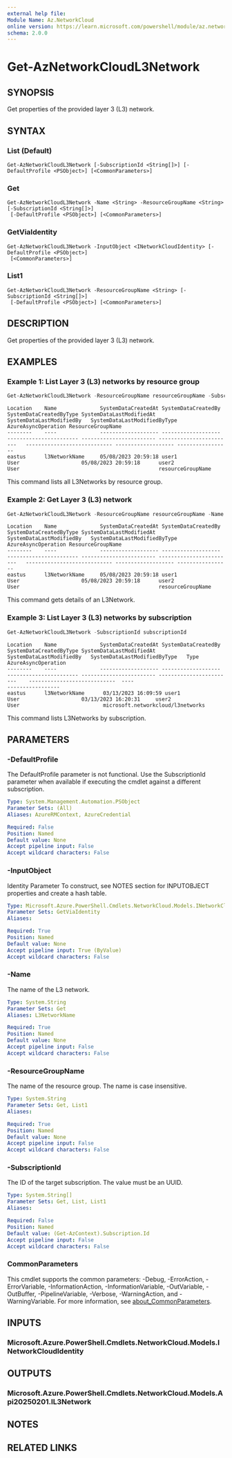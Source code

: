 ```yaml
---
external help file:
Module Name: Az.NetworkCloud
online version: https://learn.microsoft.com/powershell/module/az.networkcloud/get-aznetworkcloudl3network
schema: 2.0.0
---
```


# Get-AzNetworkCloudL3Network

## SYNOPSIS
Get properties of the provided layer 3 (L3) network.

## SYNTAX

### List (Default)
```
Get-AzNetworkCloudL3Network [-SubscriptionId <String[]>] [-DefaultProfile <PSObject>] [<CommonParameters>]
```

### Get
```
Get-AzNetworkCloudL3Network -Name <String> -ResourceGroupName <String> [-SubscriptionId <String[]>]
 [-DefaultProfile <PSObject>] [<CommonParameters>]
```

### GetViaIdentity
```
Get-AzNetworkCloudL3Network -InputObject <INetworkCloudIdentity> [-DefaultProfile <PSObject>]
 [<CommonParameters>]
```

### List1
```
Get-AzNetworkCloudL3Network -ResourceGroupName <String> [-SubscriptionId <String[]>]
 [-DefaultProfile <PSObject>] [<CommonParameters>]
```

## DESCRIPTION
Get properties of the provided layer 3 (L3) network.

## EXAMPLES

### Example 1: List Layer 3 (L3) networks by resource group
```powershell
Get-AzNetworkCloudL3Network -ResourceGroupName resourceGroupName -SubscriptionId subscriptionId
```

```output
Location    Name              SystemDataCreatedAt SystemDataCreatedBy   SystemDataCreatedByType SystemDataLastModifiedAt SystemDataLastModifiedBy   SystemDataLastModifiedByType AzureAsyncOperation ResourceGroupName
--------    ----              ------------------- -------------------   ----------------------- ------------------------ ------------------------   ---------------------------- ------------------- -----------------
eastus      l3NetworkName     05/08/2023 20:59:18 user1                 User                    05/08/2023 20:59:18      user2                      User                                             resourceGroupName
```

This command lists all L3Networks by resource group.

### Example 2: Get Layer 3 (L3) network
```powershell
Get-AzNetworkCloudL3Network -ResourceGroupName resourceGroupName -Name l3NetworkName -SubscriptionId subscriptionId
```

```output
Location    Name              SystemDataCreatedAt SystemDataCreatedBy   SystemDataCreatedByType SystemDataLastModifiedAt SystemDataLastModifiedBy   SystemDataLastModifiedByType AzureAsyncOperation ResourceGroupName
--------    ----              ------------------- -------------------   ----------------------- ------------------------ ------------------------   ---------------------------- ------------------- -----------------
eastus      l3NetworkName     05/08/2023 20:59:18 user1                 User                    05/08/2023 20:59:18      user2                      User                                             resourceGroupName
```

This command gets details of an L3Network.

### Example 3: List Layer 3 (L3) networks by subscription
```powershell
Get-AzNetworkCloudL3Network -SubscriptionId subscriptionId
```

```output
Location    Name              SystemDataCreatedAt SystemDataCreatedBy  SystemDataCreatedByType SystemDataLastModifiedAt SystemDataLastModifiedBy   SystemDataLastModifiedByType   Type                              AzureAsyncOperation
--------    ----              ------------------- -------------------  ----------------------- ------------------------ ------------------------    ----------------------------  ----                              -----------------
eastus      l3NetworkName      03/13/2023 16:09:59 user1               User                    03/13/2023 16:20:31     user2                       User                           microsoft.networkcloud/l3networks
```

This command lists L3Networks by subscription.

## PARAMETERS

### -DefaultProfile
The DefaultProfile parameter is not functional.
Use the SubscriptionId parameter when available if executing the cmdlet against a different subscription.

```yaml
Type: System.Management.Automation.PSObject
Parameter Sets: (All)
Aliases: AzureRMContext, AzureCredential

Required: False
Position: Named
Default value: None
Accept pipeline input: False
Accept wildcard characters: False
```

### -InputObject
Identity Parameter
To construct, see NOTES section for INPUTOBJECT properties and create a hash table.

```yaml
Type: Microsoft.Azure.PowerShell.Cmdlets.NetworkCloud.Models.INetworkCloudIdentity
Parameter Sets: GetViaIdentity
Aliases:

Required: True
Position: Named
Default value: None
Accept pipeline input: True (ByValue)
Accept wildcard characters: False
```

### -Name
The name of the L3 network.

```yaml
Type: System.String
Parameter Sets: Get
Aliases: L3NetworkName

Required: True
Position: Named
Default value: None
Accept pipeline input: False
Accept wildcard characters: False
```

### -ResourceGroupName
The name of the resource group.
The name is case insensitive.

```yaml
Type: System.String
Parameter Sets: Get, List1
Aliases:

Required: True
Position: Named
Default value: None
Accept pipeline input: False
Accept wildcard characters: False
```

### -SubscriptionId
The ID of the target subscription.
The value must be an UUID.

```yaml
Type: System.String[]
Parameter Sets: Get, List, List1
Aliases:

Required: False
Position: Named
Default value: (Get-AzContext).Subscription.Id
Accept pipeline input: False
Accept wildcard characters: False
```

### CommonParameters
This cmdlet supports the common parameters: -Debug, -ErrorAction, -ErrorVariable, -InformationAction, -InformationVariable, -OutVariable, -OutBuffer, -PipelineVariable, -Verbose, -WarningAction, and -WarningVariable. For more information, see [about_CommonParameters](http://go.microsoft.com/fwlink/?LinkID=113216).

## INPUTS

### Microsoft.Azure.PowerShell.Cmdlets.NetworkCloud.Models.INetworkCloudIdentity

## OUTPUTS

### Microsoft.Azure.PowerShell.Cmdlets.NetworkCloud.Models.Api20250201.IL3Network

## NOTES

## RELATED LINKS

